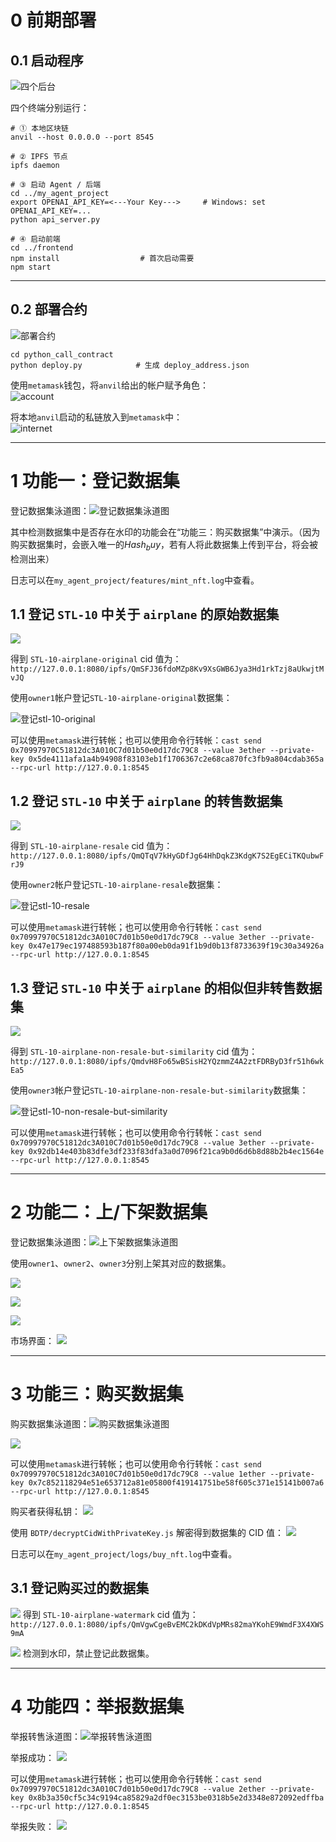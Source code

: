 # 0 前期部署

## 0.1 启动程序

![四个后台](imgs/0-start.bmp)

四个终端分别运行：

```
# ① 本地区块链
anvil --host 0.0.0.0 --port 8545

# ② IPFS 节点
ipfs daemon

# ③ 启动 Agent / 后端
cd ../my_agent_project
export OPENAI_API_KEY=<---Your Key--->     # Windows: set OPENAI_API_KEY=...
python api_server.py

# ④ 启动前端
cd ../frontend
npm install                  # 首次启动需要
npm start
```

---

## 0.2 部署合约

![部署合约](imgs/1-deploy_contract.bmp)

```
cd python_call_contract
python deploy.py            # 生成 deploy_address.json
```

使用`metamask`钱包，将`anvil`给出的帐户赋予角色：  
![account](imgs/account.bmp)

将本地`anvil`启动的私链放入到`metamask`中：  
![internet](imgs/internet.png)

---

# 1 功能一：登记数据集

登记数据集泳道图：![登记数据集泳道图](imgs/登记数据集.bmp)

其中检测数据集中是否存在水印的功能会在“功能三：购买数据集”中演示。（因为购买数据集时，会嵌入唯一的$Hash_buy$，若有人将此数据集上传到平台，将会被检测出来）

日志可以在`my_agent_project/features/mint_nft.log`中查看。

## 1.1 登记 `STL-10` 中关于 `airplane` 的原始数据集

![](imgs/2-function1-register-2.bmp)

得到 `STL-10-airplane-original` cid 值为：`http://127.0.0.1:8080/ipfs/QmSFJ36fdoMZp8Kv9XsGWB6Jya3Hd1rkTzj8aUkwjtMvJQ`

使用`owner1`帐户登记`STL-10-airplane-original`数据集：

![登记stl-10-original](imgs/2-function1-resgister-original-2.bmp)

可以使用`metamask`进行转帐；也可以使用命令行转帐：`cast send 0x70997970C51812dc3A010C7d01b50e0d17dc79C8 --value 3ether --private-key 0x5de4111afa1a4b94908f83103eb1f1706367c2e68ca870fc3fb9a804cdab365a --rpc-url http://127.0.0.1:8545`

## 1.2 登记 `STL-10` 中关于 `airplane` 的转售数据集

![](imgs/3-function1-register-resale.bmp)

得到 `STL-10-airplane-resale` cid 值为：`http://127.0.0.1:8080/ipfs/QmQTqV7kHyGDfJg64HhDqkZ3KdgK7S2EgECiTKQubwFrJ9`

使用`owner2`帐户登记`STL-10-airplane-resale`数据集：

![登记stl-10-resale](imgs/3-function1-register-resale-2.bmp)

可以使用`metamask`进行转帐；也可以使用命令行转帐：`cast send 0x70997970C51812dc3A010C7d01b50e0d17dc79C8 --value 3ether --private-key 0x47e179ec197488593b187f80a00eb0da91f1b9d0b13f8733639f19c30a34926a --rpc-url http://127.0.0.1:8545`

## 1.3 登记 `STL-10` 中关于 `airplane` 的相似但非转售数据集

![](imgs/4-function1-register-non-resale.bmp)

得到 `STL-10-airplane-non-resale-but-similarity` cid 值为：`http://127.0.0.1:8080/ipfs/QmdvH8Fo65wBSisH2YQzmmZ4A2ztFDRByD3fr51h6wkEa5`

使用`owner3`帐户登记`STL-10-airplane-non-resale-but-similarity`数据集：

![登记stl-10-non-resale-but-similarity](imgs/4-function1-register-non-resale-2.bmp)

可以使用`metamask`进行转帐；也可以使用命令行转帐：`cast send 0x70997970C51812dc3A010C7d01b50e0d17dc79C8 --value 3ether --private-key 0x92db14e403b83dfe3df233f83dfa3a0d7096f21ca9b0d6d6b8d88b2b4ec1564e --rpc-url http://127.0.0.1:8545`

---

# 2 功能二：上/下架数据集

登记数据集泳道图：![上下架数据集泳道图](imgs/上_下架数据集.bmp)

使用`owner1`、`owner2`、`owner3`分别上架其对应的数据集。

![](imgs/5-function2-list-1.bmp)

![](imgs/6-function2-list-2.bmp)

![](imgs/7-function2-list-3.bmp)

市场界面：
![](imgs/8-市场界面.bmp)

---

# 3 功能三：购买数据集

购买数据集泳道图：![购买数据集泳道图](imgs/购买数据集.bmp)

![](imgs/10-function3-buy-1.bmp)

可以使用`metamask`进行转帐；也可以使用命令行转帐：`cast send 0x70997970C51812dc3A010C7d01b50e0d17dc79C8 --value 1ether --private-key 0x7c852118294e51e653712a81e05800f419141751be58f605c371e15141b007a6 --rpc-url http://127.0.0.1:8545`

购买者获得私钥：
![](imgs/9-private_key.bmp)

使用 `BDTP/decryptCidWithPrivateKey.js` 解密得到数据集的 CID 值：
![](imgs/11-function3-buy-decryptCid.bmp)

日志可以在`my_agent_project/logs/buy_nft.log`中查看。

## 3.1 登记购买过的数据集

![](./imgs/15-function1-watermark.png)
得到 `STL-10-airplane-watermark` cid 值为：`http://127.0.0.1:8080/ipfs/QmVgwCgeBvEMC2kDKdVpMRs82maYKohE9WmdF3X4XWS9mA`

![](./imgs/16-function1-find-watermark.bmp)
检测到水印，禁止登记此数据集。

---

# 4 功能四：举报数据集

举报转售泳道图：![举报转售泳道图](imgs/举报转售行为.bmp)

举报成功：
![](imgs/13-function4-inform-1.bmp)

可以使用`metamask`进行转帐；也可以使用命令行转帐：`cast send 0x70997970C51812dc3A010C7d01b50e0d17dc79C8 --value 2ether --private-key 0x8b3a350cf5c34c9194ca85829a2df0ec3153be0318b5e2d3348e872092edffba --rpc-url http://127.0.0.1:8545`

举报失败：
![](imgs/14-function4-inform-2.bmp)
